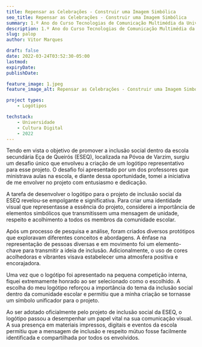 ```yaml
---
title: Repensar as Celebrações - Construir uma Imagem Simbólica
seo_title: Repensar as Celebrações - Construir uma Imagem Simbólica
summary: 1.º Ano do Curso Tecnologias de Comunicação Multimédia da Universidade da Maia - 2022-03-24
description: 1.º Ano do Curso Tecnologias de Comunicação Multimédia da Universidade da Maia - 2022-03-24 
slug: palop
author: Vitor Marques

draft: false
date: 2022-03-24T03:52:30-05:00
lastmod: 
expiryDate: 
publishDate: 

feature_image: 1.jpeg
feature_image_alt: Repensar as Celebrações - Construir uma Imagem Simbólica

project types: 
    - Logótipos

techstack:
    - Universidade
    - Cultura Digital
    - 2022
---
```


Tendo em vista o objetivo de promover a inclusão social dentro da escola secundária Eça de Queirós (ESEQ), localizada na Póvoa de Varzim, surgiu um desafio único que envolveu a criação de um logótipo representativo para esse projeto. O desafio foi apresentado por um dos professores que ministrava aulas na escola, e diante dessa oportunidade, tomei a iniciativa de me envolver no projeto com entusiasmo e dedicação.

A tarefa de desenvolver o logótipo para o projeto de inclusão social da ESEQ revelou-se empolgante e significativa. Para criar uma identidade visual que representasse a essência do projeto, considerei a importância de elementos simbólicos que transmitissem uma mensagem de unidade, respeito e acolhimento a todos os membros da comunidade escolar.

Após um processo de pesquisa e análise, foram criados diversos protótipos que exploravam diferentes conceitos e abordagens. A ênfase na representação de pessoas diversas e em movimento foi um elemento-chave para transmitir a ideia de inclusão. Adicionalmente, o uso de cores acolhedoras e vibrantes visava estabelecer uma atmosfera positiva e encorajadora.

Uma vez que o logótipo foi apresentado na pequena competição interna, fiquei extremamente honrado ao ser selecionado como o escolhido. A escolha do meu logótipo reforçou a importância do tema da inclusão social dentro da comunidade escolar e permitiu que a minha criação se tornasse um símbolo unificador para o projeto.

Ao ser adotado oficialmente pelo projeto de inclusão social da ESEQ, o logótipo passou a desempenhar um papel vital na sua comunicação visual. A sua presença em materiais impressos, digitais e eventos da escola permitiu que a mensagem de inclusão e respeito mútuo fosse facilmente identificada e compartilhada por todos os envolvidos.
